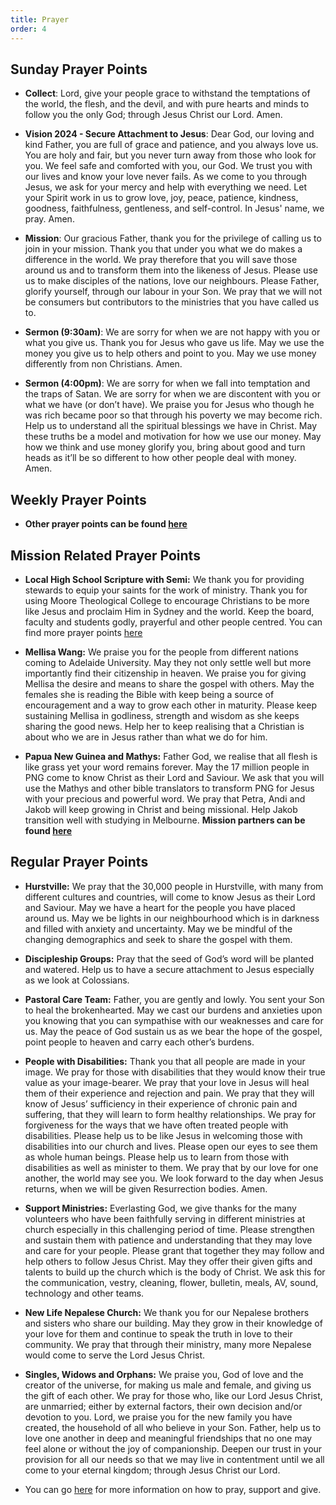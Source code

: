```yaml
---
title: Prayer
order: 4
---
```


## Sunday Prayer Points

- **Collect**: Lord, give your people grace to withstand the temptations of the world, the flesh, and the devil, and with pure hearts and minds to follow you the only God; through Jesus Christ our Lord. Amen.

- **Vision 2024 - Secure Attachment to Jesus**: Dear God, our loving and kind Father, you are full of grace and patience, and you always love us. You are holy and fair, but you never turn away from those who look for you. We feel safe and comforted with you, our God. We trust you with our lives and know your love never fails. As we come to you through Jesus, we ask for your mercy and help with everything we need. Let your Spirit work in us to grow love, joy, peace, patience, kindness, goodness, faithfulness, gentleness, and self-control. In Jesus' name, we pray. Amen.

- **Mission**: Our gracious Father, thank you for the privilege of calling us to join in your mission. Thank you that under you what we do makes a difference in the world. We pray therefore that you will save those around us and to transform them into the likeness of Jesus. Please use us to make disciples of the nations, love our neighbours. Please Father, glorify yourself, through our labour in your Son. We pray that we will not be consumers but contributors to the ministries that you have called us to. 

- **Sermon (9:30am)**: We are sorry for when we are not happy with you or what you give us. Thank you for Jesus who gave us life. May we use the money you give us to help others and point to you. May we use money differently from non Christians. Amen. 

- **Sermon (4:00pm)**: We are sorry for when we fall into temptation and the traps of Satan. We are sorry for when we are discontent with you or what we have (or don’t have). We praise you for Jesus who though he was rich became poor so that through his poverty we may become rich. Help us to understand all the spiritual blessings we have in Christ. May these truths be a model and motivation for how we use our money. May how we think and use money glorify you, bring about good and turn heads as it’ll be so different to how other people deal with money. Amen. 

## Weekly Prayer Points
- **Other prayer points can be found [here](https://stgeorgeshurstville.org.au/prayer)** 


## Mission Related Prayer Points
- **Local High School Scripture with Semi:** We thank you for providing stewards to equip your saints for the work of ministry. Thank you for using Moore Theological College to encourage Christians to be more like Jesus and proclaim Him in Sydney and the world. Keep the board, faculty and students godly, prayerful and other people centred. You can find more prayer points [here](\https://moore.edu.au/support-moore/prayer-points/)

- **Mellisa Wang:** We praise you for the people from different nations coming to Adelaide University. May they not only settle well but more importantly find their citizenship in heaven. We praise you for giving Mellisa the desire and means to share the gospel with others. May the females she is reading the Bible with keep being a source of encouragement and a way to grow each other in maturity. Please keep sustaining Mellisa in godliness, strength and wisdom as she keeps sharing the good news. Help her to keep realising that a Christian is about who we are in Jesus rather than what we do for him.

- **Papua New Guinea and Mathys:** Father God, we realise that all flesh is like grass yet your word remains forever. May the 17 million people in PNG come to know Christ as their Lord and Saviour. We ask that you will use the Mathys and other bible translators to transform PNG for Jesus with your precious and powerful word. We pray that Petra, Andi and Jakob will keep growing in Christ and being missional. Help Jakob transition well with studying in Melbourne. 
**Mission partners can be found [here](https://stgeorgeshurstville.org.au/mission-partners)** 


## Regular Prayer Points
- **Hurstville:** We pray that the 30,000 people in Hurstville, with many from different cultures and countries, will come to know Jesus as their Lord and Saviour. May we have a heart for the people you have placed around us. May we be lights in our neighbourhood which is in darkness and filled with anxiety and uncertainty. May we be mindful of the changing demographics and seek to share the gospel with them. 

- **Discipleship Groups:** Pray that the seed of God’s word will be planted and watered. Help us to have a secure attachment to Jesus especially as we look at Colossians. 

- **Pastoral Care Team:** Father, you are gently and lowly. You sent your Son to heal the brokenhearted. May we cast our burdens and anxieties upon you knowing that you can sympathise with our weaknesses and care for us. May the peace of God sustain us as we bear the hope of the gospel, point people to heaven and carry each other’s burdens. 

- **People with Disabilities:** Thank you that all people are made in your image. We pray for those with disabilities that they would know their true value as your image-bearer. We pray that your love in Jesus will heal them of their experience and rejection and pain. We pray that they will know of Jesus’ sufficiency in their experience of chronic pain and suffering, that they will learn to form healthy relationships. We pray for forgiveness for the ways that we have often treated people with disabilities. Please help us to be like Jesus in welcoming those with disabilities into our church and lives. Please open our eyes to see them as whole human beings. Please help us to learn from those with disabilities as well as minister to them. We pray that by our love for one another, the world may see you. We look forward to the day when Jesus returns, when we will be given Resurrection bodies. Amen.

- **Support Ministries:** Everlasting God, we give thanks for the many volunteers who have been faithfully serving in different ministries at church especially in this challenging period of time. Please strengthen and sustain them with patience and understanding that they may love and care for your people. Please grant that together they may follow and help others to follow Jesus Christ. May they offer their given gifts and talents to build up the church which is the body of Christ. We ask this for the communication, vestry, cleaning, flower, bulletin, meals, AV, sound, technology and other teams.

- **New Life Nepalese Church:** We thank you for our Nepalese brothers and sisters who share our building. May they grow in their knowledge of your love for them and continue to speak the truth in love to their community. We pray that through their ministry, many more Nepalese would come to serve the Lord Jesus Christ.

- **Singles, Widows and Orphans:** We praise you, God of love and the creator of the universe, for making us male and female, and giving us the gift of each other. We pray for those who, like our Lord Jesus Christ, are unmarried; either by external factors, their own decision and/or devotion to you. Lord, we praise you for the new family you have created, the household of all who believe in your Son. Father, help us to love one another in deep and meaningful friendships that no one may feel alone or without the joy of companionship. Deepen our trust in your provision for all our needs so that we may live in contentment until we all come to your eternal kingdom; through Jesus Christ our Lord.


- You can go [here](https://stgeorgeshurstville.org.au/mission-partners) for more information on how to pray, support and give.


